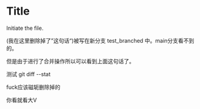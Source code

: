 # Title

Initiate the file.

(我在这里删除掉了”这句话“)被写在新分支 test_branched 中。main分支看不到的。

但是由于进行了合并操作所以可以看到上面这句话了。

测试 git diff --stat

fuck应该磁轭删除掉的

你看就看大V
